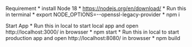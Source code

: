 Requirement
    * install Node 18 
        * https://nodejs.org/en/download/
    * Run this in terminal
        * export NODE_OPTIONS=--openssl-legacy-provider
        * npm i

Start App
    * Run this in local to start local app and open http://localhost:3000/ in browsser
        * npm start
    * Run this in local to start production app and open http://localhost:8080/ in browsser
        * npm build